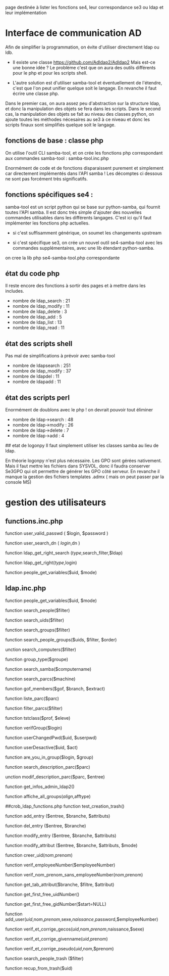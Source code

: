page destinée à lister les fonctions se4, leur correspondance se3 ou ldap et leur implémentation
# Interface de communication AD
Afin de simplifier la programmation, on évite d'utiliser directement ldap ou ldb. 

- Il existe une classe https://github.com/Adldap2/Adldap2 Mais est-ce une bonne idée ? Le problème c'est que on aura des outils différents pour le php et pour les scripts shell.

- L'autre solution est d'utiliser samba-tool et éventuellement de l'étendre, c'est que l'on peut unifier quelque soit le langage. En revanche il faut écrire une classe php. 

Dans le premier cas, on aura assez peu d'abstraction sur la structure ldap, et donc la manipulation des objets se fera dans les scripts. Dans le second cas, la manipulation des objets se fait au niveau des classes python, on ajoute toutes les méthodes nécesaires au se3 à ce niveau et donc les scripts finaux sont simplifiés quelque soit le langage.  

## fonctions de base : classe php
On utilise l'outil CLI samba-tool, et on crée les fonctions php correspondant aux commandes samba-tool : samba-tool.inc.php

Enormément de code et de fonctions disparaissent purement et simplement car directement implémentés dans l'API samba ! Les décomptes ci dessous ne sont pas forcément très significatifs.

## fonctions spécifiques se4 : 

samba-tool est un script python qui se base sur python-samba, qui fournit toutes l'API samba. Il est donc très simple d'ajouter des nouvelles commandes utilisables dans les différents langages. C'est ici qu'il faut implémenter les fonctions php actuelles.

- si c'est suffisamment générique, on soumet les changements upstream

- si c'est spécifique se3, on crée un nouvel outil se4-samba-tool avec les commandes supplémentaires, avec une lib étendant python-samba. 

on cree la lib php se4-samba-tool.php correspondante

## état du code php
Il reste encore des fonctions à sortir des pages et à mettre dans les includes.

* nombre de ldap_search : 21
* nombre de ldap_modify : 11
* nombre de ldap_delete : 3
* nombre de ldap_add : 5
* nombre de ldap_list : 13
* nombre de ldap_read : 11

## état des scripts shell
Pas mal de simplifications à prévoir avec samba-tool

* nombre de ldapsearch : 251
* nombre de ldap_modify : 37
* nombre de ldapdel : 11
* nombre de ldapadd : 11

## état des scripts perl
Enormément de doublons avec le php ! on devrait pouvoir tout éliminer

* nombre de ldap->search : 48
* nombre de ldap->modify : 26
* nombre de ldap->delete : 7
* nombre de ldap->add : 4

## etat de logonpy
Il faut simplement utiliser les classes samba au lieu de ldap. 

En théorie logonpy n'est plus nécessaire. Les GPO sont gérées nativement. Mais il faut mettre les fichiers dans SYSVOL, donc il faudra conserver Se3GPO qui oit permettre de générer les GPO côté serveur. En revanche il manque la gestion des fichiers templates .admx ( mais on peut passer par la console MS)

# gestion des utilisateurs

## functions.inc.php
function user_valid_passwd ( $login, $password )

function user_search_dn ( $login ,$dn ) 

function ldap_get_right_search ($type,$search_filter,$ldap)

function ldap_get_right($type,$login)

function people_get_variables($uid, $mode)

## ldap.inc.php
function people_get_variables($uid, $mode)

function search_people($filter)

function search_uids($filter)

function search_groups($filter)

function search_people_groups($uids, $filter, $order)

unction search_computers($filter)

function group_type($groupe)

function search_samba($computername)

function search_parcs($machine)

function gof_members($gof, $branch, $extract)

function liste_parc($parc)

function filter_parcs($filter)

function tstclass($prof, $eleve)

function verifGroup($login)

function userChangedPwd($uid, $userpwd)

function userDesactive($uid, $act)

function are_you_in_group($login, $group)

function search_description_parc($parc)

unction modif_description_parc($parc, $entree)

function get_infos_admin_ldap2()

function affiche_all_groups($align,$afftype)

##crob_ldap_functions.php
function test_creation_trash()

function add_entry ($entree, $branche, $attributs)

function del_entry ($entree, $branche)

function modify_entry ($entree, $branche, $attributs)

function modify_attribut ($entree, $branche, $attributs, $mode)

function creer_uid($nom,$prenom)

function verif_employeeNumber($employeeNumber)

function verif_nom_prenom_sans_employeeNumber($nom,$prenom)

function get_tab_attribut($branche, $filtre, $attribut)

function get_first_free_uidNumber()

function get_first_free_gidNumber($start=NULL)

function add_user($uid,$nom,$prenom,$sexe,$naissance,$password,$employeeNumber)

function verif_et_corrige_gecos($uid,$nom,$prenom,$naissance,$sexe)

function verif_et_corrige_givenname($uid,$prenom)

function verif_et_corrige_pseudo($uid,$nom,$prenom)

function search_people_trash ($filter)

function recup_from_trash($uid)















